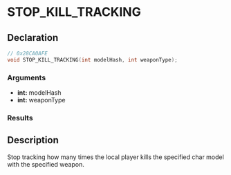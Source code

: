 # STOP_KILL_TRACKING

## Declaration
```cpp
// 0x28CA0AFE
void STOP_KILL_TRACKING(int modelHash, int weaponType);
```

### Arguments
- **int:** modelHash
- **int:** weaponType

### Results

## Description
Stop tracking how many times the local player kills the specified char model with the specified weapon.